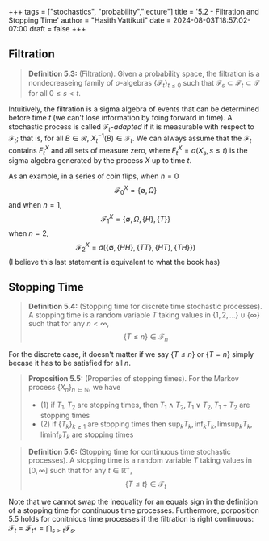 +++
tags = ["stochastics", "probability","lecture"]
title = '5.2 - Filtration and Stopping Time'
author = "Hasith Vattikuti"
date = 2024-08-03T18:57:02-07:00
draft = false
+++

## Filtration
> **Definition 5.3:** (Filtration). Given a probability space, the filtration is a nondecreaseing family of $\sigma$-algebras $\{\mathcal{F}_t\}_{t \leq 0}$ such that $\mathcal{F}_s \subset \mathcal{F}_t \subset \mathcal{F}$ for all $0 \leq s < t$.

Intuitively, the filtration is a sigma algebra of events that can be determined before time $t$ (we can't lose information by foing forward in time). A stochastic process is called _$\mathcal{F}_t$-adapted_ if it is measurable with respect to $\mathcal{F}_t$; that is, for all $B \in \mathcal{R}$, $X_t^{-1}(B) \in \mathcal{F}_t$. We can always assume that the $\mathcal{F}_t$ contains $F_t^{X}$ and all sets of measure zero, where $F_t^{X} = \sigma(X_s, s \leq t)$ is the sigma algebra generated by the process $X$ up to time $t$.

As an example, in a series of coin flips, when $n=0$
$$\mathcal{F}_0^X = \{\emptyset, \Omega\}$$
and when $n=1$,
$$\mathcal{F}_1^X = \{\emptyset, \Omega, \{H\}, \{T\}\}$$
when $n=2$,
$$\mathcal{F}_2^X = \sigma(\{\emptyset, \{HH\}, \{TT\}, \{HT\}, \{TH\} \})$$
(I believe this last statement is equivalent to what the book has)

## Stopping Time
> **Definition 5.4:** (Stopping time for discrete time stochastic processes). A stopping time is a random variable $T$ taking values in $\{1,2,\ldots\}\cup \{\infty\}$ such that for any $n < \infty$,
> $$\{T \leq n\} \in \mathcal{F}_n$$

For the discrete case, it doesn't matter if we say $\{T \leq n\}$ or $\{T = n\}$ simply becase it has to be satisfied for all $n$.

> **Proposition 5.5:** (Properties of stopping times). For the Markov process $\{X_n\}_{n \in \mathbb{N}}$, we have
> - (1) if $T_1, T_2$ are stopping times, then $T_1 \wedge T_2, T_1 \vee T_2, T_1 + T_2$ are stopping times
> - (2) if $\{T_k\}_{k \geq 1}$ are stopping times then $\sup_k T_k, \inf_k T_k, \limsup_k T_k, \liminf_k T_k$ are stopping times

> **Definition 5.6:** (Stopping time for continuous time stochastic processes). A stopping time is a random variable $T$ taking values in $[0,\infty]$ such that for any $t \in \mathbb{\bar{R}}^+$,
> $$\{T \leq t\} \in \mathcal{F}_t$$

Note that we cannot swap the inequality for an equals sign in the definition of a stopping time for continuous time processes. Furthermore, porposition 5.5 holds for conitnious time processes if the filtration is right continuous: $\mathcal{F}_t = \mathcal{F}_{t^+}= \bigcap_{s>t} \mathcal{F}_s$.

